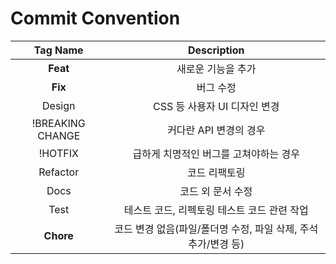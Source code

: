 # Commit Convention

|Tag Name|Description|
|:---:|:---:|
|**Feat**|새로운 기능을 추가|
|**Fix**|버그 수정|
|Design|CSS 등 사용자 UI 디자인 변경|
|!BREAKING CHANGE|커다란 API 변경의 경우|
|!HOTFIX|급하게 치명적인 버그를 고쳐야하는 경우|
|Refactor|코드 리팩토링|
|Docs|코드 외 문서 수정|
|Test|테스트 코드, 리펙토링 테스트 코드 관련 작업|
|**Chore**|코드 변경 없음(파일/폴더명 수정, 파일 삭제, 주석 추가/변경 등)|